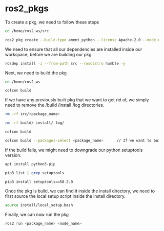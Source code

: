 # ros2_pkgs
To create a pkg, we need to follow these steps

```bash
cd /home/ros2_ws/src

ros2 pkg create --build-type ament_python --license Apache-2.0 --node-name <node_name> <package_name>
```

We need to ensure that all our dependencies are installed inside our workspace, before we are building our pkg

```bash
rosdep install -i --from-path src --rosdistro humble -y
```

Next, we need to build the pkg

```bash
cd /home/ros2_ws

colcon build
```

If we have any previously built pkg that we want to get rid of, we simply need to remove the /build /install /log directories.

```bash
rm -rf src/<package_name>

rm -rf build/ install/ log/

colcon build

colcon build --packages-select <package_name>      // If we want to build a specific pkg
```

If the build fails, we might need to downgrade our python setuptools version.

```bash
apt install python3-pip

pip3 list | grep setuptools

pip3 install setuptools==58.2.0
```

Once the pkg is build, we can find it inside the install directory, we need to first source the local setup script inside the install directory.

```bash
source install/local_setup.bash
```

Finally, we can now run the pkg

```bash
ros2 run <package_name> <node_name>
```
